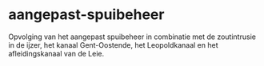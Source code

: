 # aangepast-spuibeheer
Opvolging van het aangepast spuibeheer in combinatie met de zoutintrusie in de ijzer, het kanaal Gent-Oostende, het Leopoldkanaal en het afleidingskanaal van de Leie.

